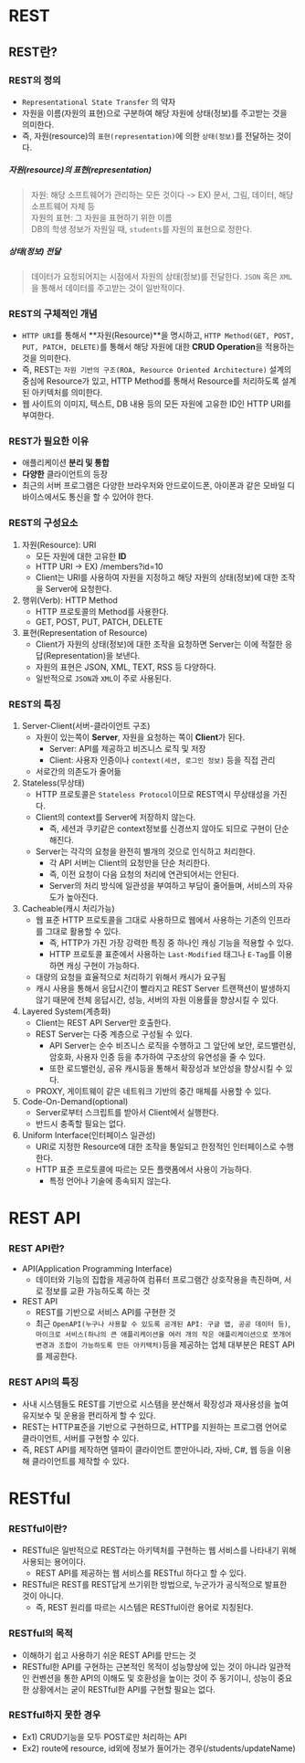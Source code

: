 # REST

## REST란?

### REST의 정의

- `Representational State Transfer` 의 약자
-  자원을 이름(자원의 표현)으로 구분하여 해당 자원에 상태(정보)를 주고받는 것을 의미한다.
-  즉, 자원(resource)의 `표현(representation)`에 의한 `상태(정보)`를 전달하는 것이다.

##### 자원(resource)의 표현(representation)
> 자원: 해당 소프트웨어가 관리하는 모든 것이다 -> EX) 문서, 그림, 데이터, 해당 소프트웨어 자체 등 <br/>
> 자원의 표현: 그 자원을 표현하기 위한 이름 <br/>
> DB의 학생 정보가 자원일 때, `students`를 자원의 표현으로 정한다. 

##### 상태(정보) 전달
> 데이터가 요청되어지는 시점에서 자원의 상태(정보)를 전달한다.
> `JSON` 혹은 `XML`을 통해서 데이터를 주고받는 것이 일반적이다.

### REST의 구체적인 개념

- `HTTP URI`를 통해서 **자원(Resource)**을 명시하고, `HTTP Method(GET, POST, PUT, PATCH, DELETE)`를 통해서 해당 자원에 대한 **CRUD Operation**을 적용하는 것을 의미한다.
- 즉, REST는 `자원 기반의 구조(ROA, Resource Oriented Architecture)` 설계의 중심에 Resource가 있고, HTTP Method를 통해서 Resource를 처리하도록 설계된 아키텍처를 의미한다.
- 웹 사이트의 이미지, 텍스트, DB 내용 등의 모든 자원에 고유한 ID인 HTTP URI를 부여한다.

### REST가 필요한 이유

- 애플리케이션 **분리 및 통합**
- **다양한** 클라이언트의 등장
- 최근의 서버 프로그램은 다양한 브라우저와 안드로이드폰, 아이폰과 같은 모바일 디바이스에서도 통신을 할 수 있어야 한다.

### REST의 구성요소

1. 자원(Resource): URI
	- 모든 자원에 대한 고유한 **ID**
	- HTTP URI -> EX) /members?id=10
	- Client는 URI를 사용하여 자원을 지정하고 해당 자원의 상태(정보)에 대한 조작을 Server에 요청한다.
2. 행위(Verb): HTTP Method
	- HTTP 프로토콜의 Method를 사용한다.
	- GET, POST, PUT, PATCH, DELETE 
3. 표현(Representation of Resource)
	- Client가 자원의 상태(정보)에 대한 조작을 요청하면 Server는 이에 적절한 응답(Representation)을 보낸다.
	- 자원의 표현은 JSON, XML, TEXT, RSS 등 다양하다.
	- 일반적으로 `JSON`과 `XML`이 주로 사용된다.

### REST의 특징

1. Server-Client(서버-클라이언트 구조)
	- 자원이 있는쪽이 **Server**, 자원을 요청하는 쪽이 **Client**가 된다.
		- Server: API를 제공하고 비즈니스 로직 및 저장
		- Client: 사용자 인증이나 `context(세션, 로그인 정보)` 등을 직접 관리
	- 서로간의 의존도가 줄어듦
2. Stateless(무상태)
	- HTTP 프로토콜은 `Stateless Protocol`이므로 REST역시 무상태성을 가진다.
	- Client의 context를 Server에 저장하지 않는다.
		- 즉, 세션과 쿠키같은 context정보를 신경쓰지 않아도 되므로 구현이 단순해진다.
	- Server는 각각의 요청을 완전히 별개의 것으로 인식하고 처리한다.
		- 각 API 서버는 Client의 요청만을 단순 처리한다.
		- 즉, 이전 요청이 다음 요청의 처리에 연관되어서는 안된다.
		- Server의 처리 방식에 일관성을 부여하고 부담이 줄어들며, 서비스의 자유도가 높아진다.
3. Cacheable(캐시 처리가능)
	- 웹 표준 HTTP 프로토콜을 그대로 사용하므로 웹에서 사용하는 기존의 인프라를 그대로 활용할 수 있다.
		- 즉, HTTP가 가진 가장 강력한 특징 중 하나인 캐싱 기능을 적용할 수 있다.
		- HTTP 프로토콜 표준에서 사용하는 `Last-Modified` 태그나 `E-Tag`를 이용하면 캐싱 구현이 가능하다.
	- 대량의 요청을 효율적으로 처리하기 위해서 캐시가 요구됨
	- 캐시 사용을 통해서 응답시간이 빨라지고 REST Server 트랜잭션이 발생하지 않기 때문에 전체 응답시간, 성능, 서버의 자원 이용률을 향상시킬 수 있다.
4. Layered System(계층화)
	- Client는 REST API Server만 호출한다.
	- REST Server는 다중 계층으로 구성될 수 있다.
		- API Server는 순수 비즈니스 로직을 수행하고 그 앞단에 보안, 로드밸런싱, 암호화, 사용자 인증 등을 추가하여 구조상의 유연성을 줄 수 있다.
		- 또한 로드밸런싱, 공유 캐시등을 통해서 확장성과 보안성을 향상시킬 수 있다.
	- PROXY, 게이트웨이 같은 네트워크 기반의 중간 매체를 사용할 수 있다.
5. Code-On-Demand(optional)
	- Server로부터 스크립트를 받아서 Client에서 실행한다.
	- 반드시 충족할 필요는 없다.
6. Uniform Interface(인터페이스 일관성)
	- URI로 지정한 Resource에 대한 조작을 통일되고 한정적인 인터페이스로 수행한다.
	- HTTP 표준 프로토콜에 따르는 모든 플랫폼에서 사용이 가능하다.
		- 특정 언어나 기술에 종속되지 않는다.

# REST API

### REST API란?
- API(Application Programming Interface)
	- 데이터와 기능의 집합을 제공하여 컴퓨터 프로그램간 상호작용을 촉진하며, 서로 정보를 교환 가능하도록 하는 것
- REST API
	- REST를 기반으로 서비스 API를 구현한 것
	- 최근 `OpenAPI(누구나 사용할 수 있도록 공개된 API: 구글 맵, 공공 데이터 등)`, `마이크로 서비스(하나의 큰 애플리케이션을 여러 개의 작은 애플리케이션으로 쪼개어 변경과 조합이 가능하도록 만든 아키텍처)`등을 제공하는 업체 대부분은 REST API를 제공한다.

### REST API의 특징
- 사내 시스템들도 REST를 기반으로 시스템을 분산해서 확장성과 재사용성을 높여 유지보수 및 운용을 편리하게 할 수 있다.
- REST는 HTTP표준을 기반으로 구현하므로, HTTP를 지원하는 프로그램 언어로 클라이언트, 서버를 구현할 수 있다.
- 즉, REST API를 제작하면 델파이 클라이언트 뿐만아니라, 자바, C#, 웹 등을 이용해 클라이언트를 제작할 수 있다.

# RESTful

### RESTful이란?
- RESTful은 일반적으로 REST라는 아키텍처를 구현하는 웹 서비스를 나타내기 위해 사용되는 용어이다.
	- REST API를 제공하는 웹 서비스를 RESTful 하다고 할 수 있다.
- RESTful은 REST를 REST답게 쓰기위한 방법으로, 누군가가 공식적으로 발표한 것이 아니다.
	- 즉, REST 원리를 따르는 시스템은 RESTful이란 용어로 지칭된다.

### RESTful의 목적
- 이해하기 쉽고 사용하기 쉬운 REST API를 만드는 것
- RESTful한 API를 구현하는 근본적인 목적이 성능향상에 있는 것이 아니라 일관적인 컨벤션을 통한 API의 이해도 및 호환성을 높이는 것이 주 동기이니, 성능이 중요한 상황에서는 굳이 RESTful한 API를 구현할 필요는 없다.

### RESTful하지 못한 경우
- Ex1) CRUD기능을 모두 POST로만 처리하는 API
- Ex2) route에 resource, id외에 정보가 들어가는 경우(/students/updateName)